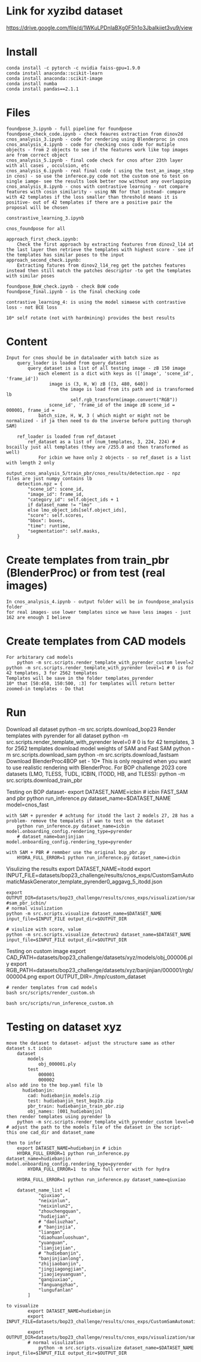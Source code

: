 # Link for xyzibd dataset
https://drive.google.com/file/d/1WKuLPDnIaBXg0F5h1o3JbaIkiiet3vu9/view
# Install
    conda install -c pytorch -c nvidia faiss-gpu=1.9.0
    conda install anaconda::scikit-learn
    conda install anaconda::scikit-image
    conda install numba
    conda install pandas==2.1.1

# Files
    foundpose_3.ipynb - full pipeline for foundpose 
    foundpose_check_code.ipynb - check feaures extraction from dinov2d
    cnos_analysis_3.ipynb - code for rendering using Blenderproc in cnos
    cnos_analysis_4.ipynb - code for checking cnos code for mutiple objects - from 2 objects to see if the features work like top images are from correct object
    cnos_analysis_5.ipynb - final code check for cnos after 23th layer with all cases , occulsion, etc 
    cnos_analysis_6.ipynb - real final code ( using the test_an_image_step in cnos) - so use the inferece.py code not the custom one to test on single iamge- see the results look better now without any overlapping
    cnos_analysis_8.ipynb - cnos with contrastive learning - not compare features with cosin similarity - using NN for that instead- compare with 42 templates if the loss smaller than threshold means it is positive- out of 42 templates if there are a positive pair the proposal will be chosen

    constrastive_learning_3.ipynb

    cnos_foundpose for all 

    approach_first_check.ipynb: 
        Check the first approach by extracting features from dinov2_l14 at the last layer then retrieve the templates with highest score - see if the templates has similar poses to the input  
    approach_second_check.ipynb: 
        Extracting fatures from dinov2_l14_reg get the patches features instead then still match the patches descriptor -to get the templates with similar poses

    foundpose_BoW_check.ipynb - check BoW code
    foundpose_final.ipynb - is the final checking code

    contrastive_learning_4: is using the model simaese with contrastive loss - not BCE loss

    10* self rotate (not with hardmining) provides the best results

# Content
    Input for cnos should be in dataloader with batch size as
        query_loader is loaded from query_dataset 
            query_dataset is a list of all testing image - zB 150 image
                each element is a dict with keys as (['image', 'scene_id', 'frame_id'])
                    image is (3, H, W) zB ([3, 480, 640])
                        the image is load from its path and is transformed lb
                            self.rgb_transform(image.convert("RGB"))
                    scene_id', 'frame_id of the image zB scene_id = 000001, frame_id =  
                batch_size, H, W, 3 ( which might or might not be normalized - if ja then need to do the inverse before putting thorugh SAM)

        ref_loader is loaded from ref_dataset 
            ref_dataset as a list of (num_templates, 3, 224, 224) # bscailly just all templates (they are /255.0 and then transformed as well)
                For icbin we have only 2 objects - so ref_daset is a list with length 2 only 
    
    output_cnos_analysis_5/train_pbr/cnos_results/detection.npz - npz files are just numpy contains lb
        detection.npz = {
            "scene_id": scene_id,
            "image_id": frame_id,
            "category_id": self.object_ids + 1
            if dataset_name != "lmo"
            else lmo_object_ids[self.object_ids],
            "score": self.scores,
            "bbox": boxes,
            "time": runtime,
            "segmentation": self.masks,
        }
# Create templates from train_pbr (BlenderProc) or from test (real images)
    In cnos_analysis_4.ipynb - output folder will be in foundpose_analysis folder
    for real images- use lower templates since we have less images - just 162 are enough I believe

# Create templates from CAD models 
    For arbitarary cad models
        python -m src.scripts.render_template_with_pyrender_custom level=2 
    python -m src.scripts.render_template_with_pyrender level=1 # 0 is for 42 templates, 3 for 2562 templates
    Templates will be save in the folder templates_pyrender
    10* that [50:450, 150:500, :3] for templates will return better zoomed-in templates - Do that

# Run
Download all dataset
    python -m src.scripts.download_bop23
Render templates with pyrender for all dataset
    python -m src.scripts.render_template_with_pyrender level=0 # 0 is for 42 templates, 3 for 2562 templates
download model weights of SAM and Fast SAM
    python -m src.scripts.download_sam
    python -m src.scripts.download_fastsam
Download BlenderProc4BOP set - 10* This is only required when you want to use realistic rendering with BlenderProc.
    For BOP challenge 2023 core datasets (LMO, TLESS, TUDL, ICBIN, ITODD, HB, and TLESS):
        python -m src.scripts.download_train_pbr

Testing on BOP dataset- 
    export DATASET_NAME=icbin # icbin 
    FAST_SAM and pbr
        python run_inference.py dataset_name=$DATASET_NAME model=cnos_fast

    with SAM + pyrender # achtung for itodd the last 2 models 27, 28 has a problem- remove the tempalets if wan to test on the dataset
        python run_inference.py dataset_name=icbin model.onboarding_config.rendering_type=pyrender 
        # dataset_name=banjinjian model.onboarding_config.rendering_type=pyrender

    with SAM + PBR # remmber use the original bop_pbr.py
        HYDRA_FULL_ERROR=1 python run_inference.py dataset_name=icbin

Visulizing the results
    export DATASET_NAME=itodd 
    export INPUT_FILE=datasets/bop23_challenge/results/cnos_exps/CustomSamAutomaticMaskGenerator_template_pyrender0_aggavg_5_itodd.json

    export OUTPUT_DIR=datasets/bop23_challenge/results/cnos_exps/visualization/sam_pyrender_itodd #sam_pbr_icbin/
    # normal visulization
    python -m src.scripts.visualize dataset_name=$DATASET_NAME input_file=$INPUT_FILE output_dir=$OUTPUT_DIR

    # visulize with score, value
    python -m src.scripts.visualize_detectron2 dataset_name=$DATASET_NAME input_file=$INPUT_FILE output_dir=$OUTPUT_DIR

Testing on custom image
    export CAD_PATH=datasets/bop23_challenge/datasets/xyz/models/obj_000006.ply
    export RGB_PATH=datasets/bop23_challenge/datasets/xyz/banjinjian/000001/rgb/000004.png
    export OUTPUT_DIR=./tmp/custom_dataset

    # render templates from cad models
    bash src/scripts/render_custom.sh

    bash src/scripts/run_inference_custom.sh

# Testing on dataset xyz
    move the dataset to dataset- adjust the structure same as other dataset s.t icbin
        dataset
            models
                obj_000001.ply
            test
                000001
                000002
    also add ino to the bop.yaml file lb
          hudiebanjin:
            cad: hudiebanjin_models.zip
            test: hudiebanjin_test_bop19.zip
            pbr_train: hudiebanjin_train_pbr.zip
            obj_names: [001_hudiebanjin]
    then render templates using pyrender lb
        python -m src.scripts.render_template_with_pyrender_custom level=0 # adjust the path to the models file of the dataset in the script- this one cad_dir and dataset_name
    
    then to infer
        export DATASET_NAME=hudiebanjin # icbin 
        HYDRA_FULL_ERROR=1 python run_inference.py dataset_name=hudiebanjin model.onboarding_config.rendering_type=pyrender 
            HYDRA_FULL_ERROR=1  to show full error with for hydra

        HYDRA_FULL_ERROR=1 python run_inference.py dataset_name=qiuxiao

        dataset_name_list =[
                "qiuxiao",
                "neixinlun",
                "neixinlun2",
                "zhouchengquan",
                "hudiejian",
                # "daoliuzhao",
                # "banjinjia",
                "liangan",
                "diaohuanluoshuan",
                "yuanguan",
                "lianjiejian",
                # "hudiebanjin",
                "banjinjianlong",
                "zhijiaobanjin",
                "jingjiagongjian",
                "jiaojieyuanguan",
                "ganqiuxiao",
                "fanguangzhao",
                "lungufanlan"
            ]
            
    to visualize
            export DATASET_NAME=hudiebanjin 
            export INPUT_FILE=datasets/bop23_challenge/results/cnos_exps/CustomSamAutomaticMaskGenerator_template_pbr0_aggavg_5_hudiebanjin.json

            export OUTPUT_DIR=datasets/bop23_challenge/results/cnos_exps/visualization/sam_pbr_hudiebanjin 
            # normal visulization
                python -m src.scripts.visualize dataset_name=$DATASET_NAME input_file=$INPUT_FILE output_dir=$OUTPUT_DIR





